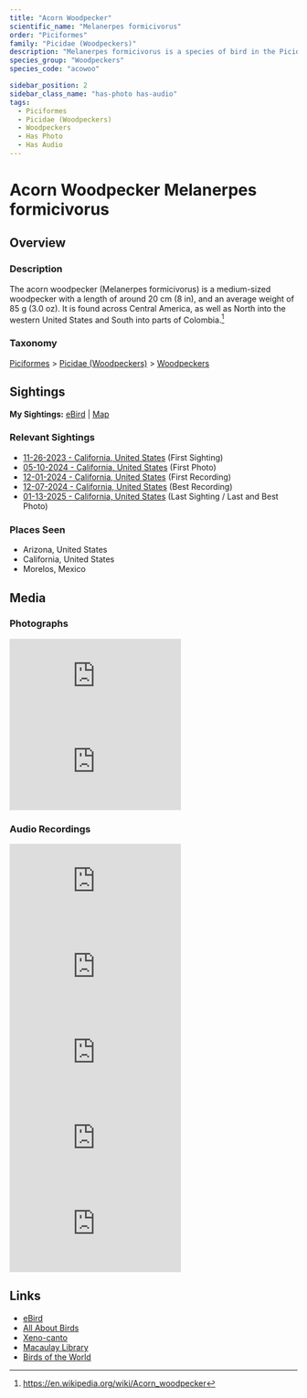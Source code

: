 ```yaml
---
title: "Acorn Woodpecker"
scientific_name: "Melanerpes formicivorus"
order: "Piciformes"
family: "Picidae (Woodpeckers)"
description: "Melanerpes formicivorus is a species of bird in the Picidae (Woodpeckers) family. It has been observed 20 times. It has been photographed. It has been recorded."
species_group: "Woodpeckers"
species_code: "acowoo"

sidebar_position: 2
sidebar_class_name: "has-photo has-audio"
tags: 
  - Piciformes
  - Picidae (Woodpeckers)
  - Woodpeckers
  - Has Photo
  - Has Audio
---
```


# Acorn Woodpecker <span className='sci_name'>Melanerpes formicivorus</span>

## Overview

### Description
The acorn woodpecker (Melanerpes formicivorus) is a medium-sized woodpecker with a length of around 20 cm (8 in), and an average weight of 85 g (3.0 oz). It is found across Central America, as well as North into the western United States and South into parts of Colombia.[^1]

[^1]: https://en.wikipedia.org/wiki/Acorn_woodpecker

### Taxonomy
[Piciformes](/tags/piciformes) > [Picidae (Woodpeckers)](/tags/picidae-woodpeckers) > [Woodpeckers](/tags/woodpeckers)


## Sightings

**My Sightings:** [eBird](https://ebird.org/lifelist?r=world&time=life&spp=acowoo) | [Map](/map?species_code=acowoo)

### Relevant Sightings

* [11-26-2023 - California, United States](https://ebird.org/checklist/S155262963) (First Sighting)
* [05-10-2024 - California, United States](https://ebird.org/checklist/S173241890) (First Photo)
* [12-01-2024 - California, United States](https://ebird.org/checklist/S204217558) (First Recording)
* [12-07-2024 - California, United States](https://ebird.org/checklist/S204701057) (Best Recording)
* [01-13-2025 - California, United States](https://ebird.org/checklist/S209208311) (Last Sighting / Last and Best Photo)

### Places Seen

* Arizona, United States
* California, United States
* Morelos, Mexico



## Media
### Photographs
<iframe className="photo_iframe horizontal" src="https://macaulaylibrary.org/asset/629072007/embed" frameBorder="0" allowFullScreen></iframe>
<iframe className="photo_iframe horizontal" src="https://macaulaylibrary.org/asset/627869005/embed" frameBorder="0" allowFullScreen></iframe>

### Audio Recordings
<iframe className="audio_iframe" src="https://macaulaylibrary.org/asset/626995429/embed" frameBorder="0" allowFullScreen></iframe>
<iframe className="audio_iframe" src="https://macaulaylibrary.org/asset/626995430/embed" frameBorder="0" allowFullScreen></iframe>
<iframe className="audio_iframe" src="https://macaulaylibrary.org/asset/627219250/embed" frameBorder="0" allowFullScreen></iframe>
<iframe className="audio_iframe" src="https://macaulaylibrary.org/asset/627219355/embed" frameBorder="0" allowFullScreen></iframe>
<iframe className="audio_iframe" src="https://macaulaylibrary.org/asset/627274808/embed" frameBorder="0" allowFullScreen></iframe>

## Links
* [eBird](https://ebird.org/species/acowoo) 
* [All About Birds](https://www.allaboutbirds.org/guide/acowoo) 
* [Xeno-canto](https://www.xeno-canto.org/species/melanerpes-formicivorus) 
* [Macaulay Library](https://search.macaulaylibrary.org/catalog?taxonCode=acowoo&sort=rating_rank_desc)
* [Birds of the World](https://birdsoftheworld.org/bow/species/acowoo)
